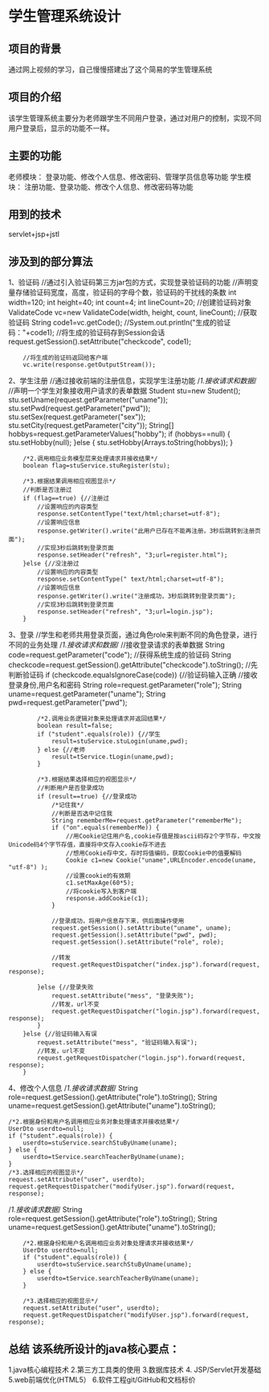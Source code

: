 # 学生管理系统设计

## 项目的背景
通过网上视频的学习，自己慢慢搭建出了这个简易的学生管理系统

## 项目的介绍
该学生管理系统主要分为老师跟学生不同用户登录，通过对用户的控制，实现不同用户登录后，显示的功能不一样。

## 主要的功能
老师模块：
登录功能、修改个人信息、修改密码、管理学员信息等功能
学生模块：
注册功能、登录功能、修改个人信息、修改密码等功能

## 用到的技术
servlet+jsp+jstl

## 涉及到的部分算法

1、验证码
//通过引入验证码第三方jar包的方式，实现登录验证码的功能
//声明变量存储验证码宽度，高度，验证码的字母个数，验证码的干扰线的条数
		int width=120;
		int height=40;
		int count=4;
		int lineCount=20;
		//创建验证码对象
		ValidateCode vc=new ValidateCode(width, height, count, lineCount);
		//获取验证码
		String code1=vc.getCode();
		//System.out.println("生成的验证码："+code1);
		//将生成的验证码存到Session会话
		request.getSession().setAttribute("checkcode", code1);
		
		//将生成的验证码返回给客户端
		vc.write(response.getOutputStream());
    
    
 2、学生注册
 //通过接收前端的注册信息，实现学生注册功能
 /*1.接收请求和数据*/
		//声明一个学生对象接收用户请求的表单数据
		Student stu=new Student();
		stu.setUname(request.getParameter("uname"));
		stu.setPwd(request.getParameter("pwd"));
		stu.setSex(request.getParameter("sex"));
		stu.setCity(request.getParameter("city"));
		String[] hobbys=request.getParameterValues("hobby");
		if (hobbys==null) {
			stu.setHobby(null);
		}else {
			stu.setHobby(Arrays.toString(hobbys));
		}
		
		/*2.调用相应业务模型层来处理请求并接收结果*/
		boolean flag=stuService.stuRegister(stu);
		
		/*3.根据结果调用相应视图显示*/
		//判断是否注册过
		if (flag==true) {//注册过
			//设置响应的内容类型
			response.setContentType("text/html;charset=utf-8");
			//设置响应信息
			response.getWriter().write("此用户已存在不能再注册，3秒后跳转到注册页面");
			//实现3秒后跳转到登录页面
			response.setHeader("refresh", "3;url=register.html");
		}else {//没注册过
			//设置响应的内容类型
			response.setContentType(" text/html;charset=utf-8");
			//设置响应信息
			response.getWriter().write("注册成功，3秒后跳转到登录页面");
			//实现3秒后跳转到登录页面
			response.setHeader("refresh", "3;url=login.jsp");
		}
    
  
 3、登录
 //学生和老师共用登录页面，通过角色role来判断不同的角色登录，进行不同的业务处理
  /*1.接收请求和数据*/
        //接收登录请求的表单数据
        String code=request.getParameter("code");
        //获得系统生成的验证码
        String checkcode=request.getSession().getAttribute("checkcode").toString();
        //先判断验证码
        if (checkcode.equalsIgnoreCase(code)) {//验证码输入正确
            //接收登录身份,用户名和密码
            String role=request.getParameter("role");
            String uname=request.getParameter("uname");
            String pwd=request.getParameter("pwd");

            /*2.调用业务逻辑对象来处理请求并返回结果*/
            boolean result=false;
            if ("student".equals(role)) {//学生
                result=stuService.stuLogin(uname,pwd);
            } else {//老师
                result=tService.tLogin(uname,pwd);
            }

            /*3.根据结果选择相应的视图显示*/
            //判断用户是否登录成功
            if (result==true) {//登录成功
                /*记住我*/
                //判断是否选中记住我
                String rememberMe=request.getParameter("rememberMe");
                if ("on".equals(rememberMe)) {
                    //用Cookie记住用户名,cookie存值是按ascii码存2个字节存，中文按Unicode码4个字节存值，直接将中文存入cookie存不进去
                    //想用Cookie存中文，存时将值编码，获取Cookie中的值要解码
                    Cookie c1=new Cookie("uname",URLEncoder.encode(uname, "utf-8") );
                    //设置cookie的有效期
                    c1.setMaxAge(60*5);
                    //将cookie写入到客户端
                    response.addCookie(c1);
                }

                //登录成功，将用户信息存下来，供后面操作使用
                request.getSession().setAttribute("uname", uname);
                request.getSession().setAttribute("pwd", pwd);
                request.getSession().setAttribute("role", role);

                //转发
                request.getRequestDispatcher("index.jsp").forward(request, response);

            }else {//登录失败
                request.setAttribute("mess", "登录失败");
                //转发，url不变
                request.getRequestDispatcher("login.jsp").forward(request, response);
            }
        }else {//验证码输入有误
            request.setAttribute("mess", "验证码输入有误");
            //转发，url不变
            request.getRequestDispatcher("login.jsp").forward(request, response);
        }


4、修改个人信息
    /*1.接收请求数据*/
    String role=request.getSession().getAttribute("role").toString();
    String uname=request.getSession().getAttribute("uname").toString();

    /*2.根据身份和用户名调用相应业务对象处理请求并接收结果*/
    UserDto userdto=null;
    if ("student".equals(role)) {
        userdto=stuService.searchStuByUname(uname);
    } else {
        userdto=tService.searchTeacherByUname(uname);
    }
    /*3.选择相应的视图显示*/
    request.setAttribute("user", userdto);
    request.getRequestDispatcher("modifyUser.jsp").forward(request, response);
    
/*1.接收请求数据*/
        String role=request.getSession().getAttribute("role").toString();
        String uname=request.getSession().getAttribute("uname").toString();

        /*2.根据身份和用户名调用相应业务对象处理请求并接收结果*/
        UserDto userdto=null;
        if ("student".equals(role)) {
            userdto=stuService.searchStuByUname(uname);
        } else {
            userdto=tService.searchTeacherByUname(uname);
        }

        /*3.选择相应的视图显示*/
        request.setAttribute("user", userdto);
        request.getRequestDispatcher("modifyUser.jsp").forward(request, response);
   
  
 ## 总结   该系统所设计的java核心要点：
1.java核心编程技术
2.第三方工具类的使用
3.数据库技术
4. JSP/Servlet开发基础
5.web前端优化(HTML5）
6.软件工程git/GitHub和文档标价
  
